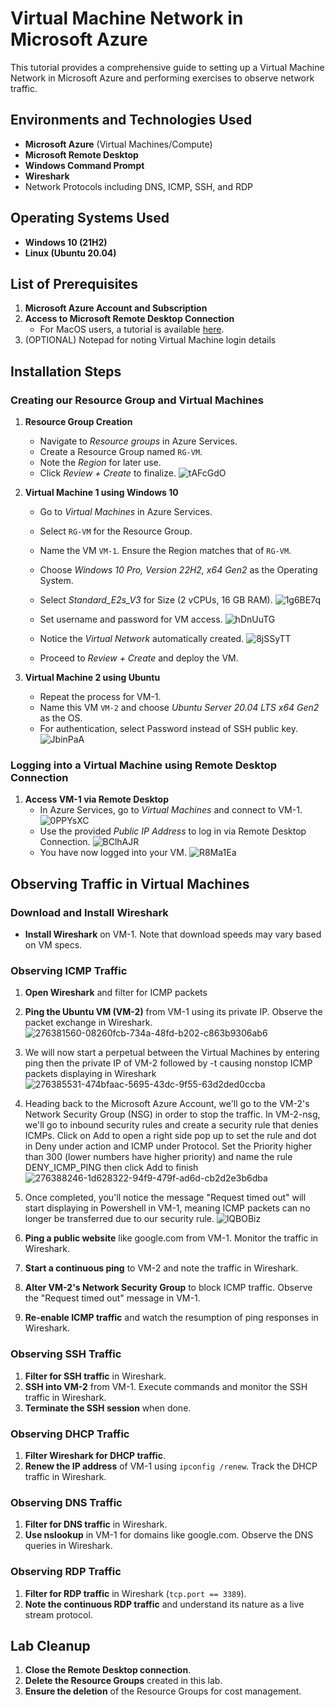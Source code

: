 # Virtual Machine Network in Microsoft Azure

This tutorial provides a comprehensive guide to setting up a Virtual Machine Network in Microsoft Azure and performing exercises to observe network traffic.

## Environments and Technologies Used

- **Microsoft Azure** (Virtual Machines/Compute)
- **Microsoft Remote Desktop**
- **Windows Command Prompt**
- **Wireshark**
- Network Protocols including DNS, ICMP, SSH, and RDP

## Operating Systems Used

- **Windows 10 (21H2)**
- **Linux (Ubuntu 20.04)**

## List of Prerequisites

1. **Microsoft Azure Account and Subscription**
2. **Access to Microsoft Remote Desktop Connection**
   - For MacOS users, a tutorial is available [here](https://www.youtube.com/watch?v=0lllpAhgAJs&ab_channel=TheHostingVideos).
3. (OPTIONAL) Notepad for noting Virtual Machine login details

## Installation Steps

### Creating our Resource Group and Virtual Machines

1. **Resource Group Creation**
   - Navigate to *Resource groups* in Azure Services.
   - Create a Resource Group named `RG-VM`.
   - Note the *Region* for later use.
   - Click *Review + Create* to finalize.
![tAFcGdO](https://github.com/gabe-IT/azure-vm/assets/148400020/b3a15de4-a90f-44eb-ac61-1c25f75ee499)

2. **Virtual Machine 1 using Windows 10**
   - Go to *Virtual Machines* in Azure Services.
   - Select `RG-VM` for the Resource Group.
   - Name the VM `VM-1`. Ensure the Region matches that of `RG-VM`.
   - Choose *Windows 10 Pro, Version 22H2, x64 Gen2* as the Operating System.
   - Select *Standard_E2s_V3* for Size (2 vCPUs, 16 GB RAM).
     ![1g6BE7q](https://github.com/gabe-IT/azure-vm/assets/148400020/4f6ed5a1-42ee-4ad2-9fe1-be56154855a2)

   - Set username and password for VM access.
     ![hDnUuTG](https://github.com/gabe-IT/azure-vm/assets/148400020/940e434d-bb0d-40bd-9650-d3d5f4fba78a)

   - Notice the *Virtual Network* automatically created.
     ![8jSSyTT](https://github.com/gabe-IT/azure-vm/assets/148400020/3c48d908-8f06-466b-a540-2636353a94ac)

   - Proceed to *Review + Create* and deploy the VM.

3. **Virtual Machine 2 using Ubuntu**
   - Repeat the process for VM-1.
   - Name this VM `VM-2` and choose *Ubuntu Server 20.04 LTS x64 Gen2* as the OS.
   - For authentication, select Password instead of SSH public key.
     ![JbinPaA](https://github.com/gabe-IT/azure-vm/assets/148400020/e6a9809b-80c5-4ff6-b411-c67253864bc4)


### Logging into a Virtual Machine using Remote Desktop Connection

1. **Access VM-1 via Remote Desktop**
   - In Azure Services, go to *Virtual Machines* and connect to VM-1.
     ![0PPYsXC](https://github.com/gabe-IT/azure-vm/assets/148400020/da24175c-2b93-42c1-8d43-d538016a65b0)
   - Use the provided *Public IP Address* to log in via Remote Desktop Connection.
     ![BClhAJR](https://github.com/gabe-IT/azure-vm/assets/148400020/08710299-285b-4cee-b03a-e5a9a063a4f1)
   - You have now logged into your VM.
     ![R8Ma1Ea](https://github.com/gabe-IT/azure-vm/assets/148400020/120e3e52-8b45-49c8-9415-9a87dbfd63eb)




## Observing Traffic in Virtual Machines

### Download and Install Wireshark

- **Install Wireshark** on VM-1. Note that download speeds may vary based on VM specs.

### Observing ICMP Traffic

1. **Open Wireshark** and filter for ICMP packets
2. **Ping the Ubuntu VM (VM-2)** from VM-1 using its private IP. Observe the packet exchange in Wireshark.
   ![276381560-08260fcb-734a-48fd-b202-c863b9306ab6](https://github.com/gabe-IT/azure-vm/assets/148400020/7eb3cea5-7ac6-4033-87b5-73bd2091a2a8)
3. We will now start a perpetual between the Virtual Machines by entering ping then the private IP of VM-2 followed by -t causing nonstop ICMP packets displaying in Wireshark
![276385531-474bfaac-5695-43dc-9f55-63d2ded0ccba](https://github.com/gabe-IT/azure-vm/assets/148400020/059efc9e-2b83-4e27-85ef-6ea93cc63ab2)
4. Heading back to the Microsoft Azure Account, we'll go to the VM-2's Network Security Group (NSG) in order to stop the traffic. In VM-2-nsg, we'll go to inbound security rules and create a security rule that denies ICMPs. Click on Add to open a right side pop up to set the rule and dot in Deny under action and ICMP under Protocol. Set the Priority higher than 300 (lower numbers have higher priority) and name the rule DENY_ICMP_PING then click Add to finish
   ![276388246-1d628322-94f9-479f-ad6d-cb2d2e3b6dba](https://github.com/gabe-IT/azure-vm/assets/148400020/072ba408-e679-42c2-a2cf-cfc8a9c0884d)
5. Once completed, you'll notice the message "Request timed out" will start displaying in Powershell in VM-1, meaning ICMP packets can no longer be transferred due to our security rule.
   ![lQBOBiz](https://github.com/gabe-IT/azure-vm/assets/148400020/38bdc96c-8f14-4413-99f1-0d84a8d0f770)

6. **Ping a public website** like google.com from VM-1. Monitor the traffic in Wireshark.
7. **Start a continuous ping** to VM-2 and note the traffic in Wireshark.
8. **Alter VM-2's Network Security Group** to block ICMP traffic. Observe the "Request timed out" message in VM-1.
9. **Re-enable ICMP traffic** and watch the resumption of ping responses in Wireshark.

### Observing SSH Traffic

1. **Filter for SSH traffic** in Wireshark.
2. **SSH into VM-2** from VM-1. Execute commands and monitor the SSH traffic in Wireshark.
3. **Terminate the SSH session** when done.

### Observing DHCP Traffic

1. **Filter Wireshark for DHCP traffic**.
2. **Renew the IP address** of VM-1 using `ipconfig /renew`. Track the DHCP traffic in Wireshark.

### Observing DNS Traffic

1. **Filter for DNS traffic** in Wireshark.
2. **Use nslookup** in VM-1 for domains like google.com. Observe the DNS queries in Wireshark.

### Observing RDP Traffic

1. **Filter for RDP traffic** in Wireshark (`tcp.port == 3389`).
2. **Note the continuous RDP traffic** and understand its nature as a live stream protocol.

## Lab Cleanup

1. **Close the Remote Desktop connection**.
2. **Delete the Resource Groups** created in this lab.
3. **Ensure the deletion** of the Resource Groups for cost management.
